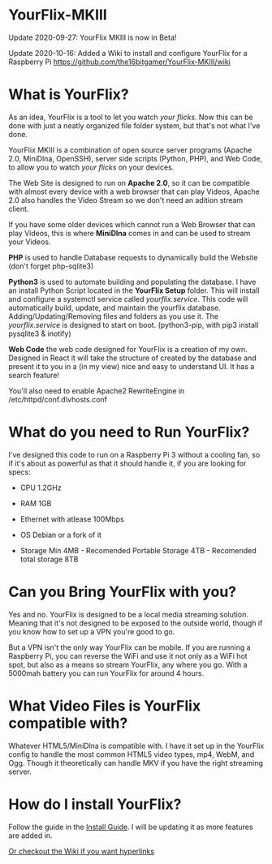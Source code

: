 # YourFlix-MKIII

Update 2020-09-27: YourFlix MKIII is now in Beta!

Update 2020-10-16: Added a Wiki to install and configure YourFlix for a Raspberry Pi https://github.com/the16bitgamer/YourFlix-MKIII/wiki

# What is YourFlix?

As an idea, YourFlix is a tool to let you watch _your_ _flicks_. Now this can be done with just a neatly organized file folder system, but that's not what I've done.

YourFlix MKIII is a combination of open source server programs (Apache 2.0, MiniDlna, OpenSSH), server side scripts (Python, PHP), and Web Code, to allow you to watch _your_ _flicks_ on your devices.

The Web Site is designed to run on **Apache 2.0**, so it can be compatible with almost every device with a web browser that can play Videos, Apache 2.0 also handles the Video Stream so we don't need an adition stream client.

If you have some older devices which cannot run a Web Browser that can play Videos, this is where **MiniDlna** comes in and can be used to stream your Videos.

**PHP** is used to handle Database requests to dynamically build the Website (don't forget php-sqlite3)

**Python3** is used to automate building and populating the database. I have an install Python Script located in the **YourFlix Setup** folder. This will install and configure a systemctl service called *yourflix.service*. This code will automatically build, update, and maintain the yourflix database. Adding/Updating/Removing files and folders as you use it. The *yourflix.service* is designed to start on boot. (python3-pip, with pip3 install pysqlite3 & inotify)

**Web Code** the web code designed for YourFlix is a creation of my own. Designed in React it will take the structure of created by the database and present it to you in a (in my view) nice and easy to understand UI. It has a search feature!

You'll also need to enable Apache2 RewriteEngine in /etc/httpd/conf.d\vhosts.conf

# What do you need to Run YourFlix?

I've designed this code to run on a Raspberry Pi 3 without a cooling fan, so if it's about as powerful as that it should handle it, if you are looking for specs:

- CPU 1.2GHz

- RAM 1GB

- Ethernet with atlease 100Mbps

- OS Debian or a fork of it

- Storage Min 4MB - Recomended Portable Storage 4TB - Recomended total storage 8TB

# Can you Bring YourFlix with you?

Yes and no. YourFlix is designed to be a local media streaming solution. Meaning that it's not designed to be exposed to the outside world, though if you know how to set up a VPN you're good to go.

But a VPN isn't the only way YourFlix can be mobile. If you are running a Raspberry Pi, you can reverse the WiFi and use it not only as a WiFi hot spot, but also as a means so stream YourFlix, any where you go. With a 5000mah battery you can run YourFlix for around 4 hours.

# What Video Files is YourFlix compatible with?

Whatever HTML5/MiniDlna is compatible with. I have it set up in the YourFlix config to handle the most common HTML5 video types, mp4, WebM, and Ogg. Though it theoretically can handle MKV if you have the right streaming server.

# How do I install YourFlix?

Follow the guide in the [Install Guide](https://github.com/the16bitgamer/YourFlix-MKIII/tree/master/Install%20Guide). I will be updating it as more features are added in.

[Or checkout the Wiki if you want hyperlinks](https://github.com/the16bitgamer/YourFlix-MKIII/wiki)
